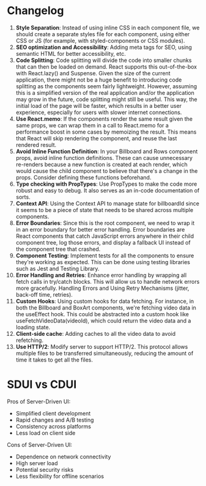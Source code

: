 # Changelog

1. **Style Separation**: Instead of using inline CSS in each component file, we should create a separate styles file for each component, using either CSS or JS (for example, with styled-components or CSS modules).
2. **SEO optimization and Accessibility**: Adding meta tags for SEO, using semantic HTML for better accessibility, etc.
3. **Code Splitting**: Code splitting will divide the code into smaller chunks that can then be loaded on demand. React supports this out-of-the-box with React.lazy() and Suspense. Given the size of the current application, there might not be a huge benefit to introducing code splitting as the components seem fairly lightweight. However, assuming this is a simplified version of the real application and/or the application may grow in the future, code splitting might still be useful. This way, the initial load of the page will be faster, which results in a better user experience, especially for users with slower internet connections.
4. **Use React.memo**: If the components render the same result given the same props, we can wrap them in a call to React.memo for a performance boost in some cases by memoizing the result. This means that React will skip rendering the component, and reuse the last rendered result.
5. **Avoid Inline Function Definition**: In your Billboard and Rows component props, avoid inline function definitions. These can cause unnecessary re-renders because a new function is created at each render, which would cause the child component to believe that there's a change in the props. Consider defining these functions beforehand.
6. **Type checking with PropTypes**: Use PropTypes to make the code more robust and easy to debug. It also serves as an in-code documentation of sorts.
7. **Context API**: Using the Context API to manage state for billboardId since it seems to be a piece of state that needs to be shared across multiple components.
8. **Error Boundaries**: Since this is the root component, we need to wrap it in an error boundary for better error handling. Error boundaries are React components that catch JavaScript errors anywhere in their child component tree, log those errors, and display a fallback UI instead of the component tree that crashed.
9. **Component Testing**: Implement tests for all the components to ensure they're working as expected. This can be done using testing libraries such as Jest and Testing Library.
10. **Error Handling and Retries**: Enhance error handling by wrapping all fetch calls in try/catch blocks. This will allow us to handle network errors more gracefully. Handling Errors and Using Retry Mechanisms (jitter, back-off time, retries).
11. **Custom Hooks**: Using custom hooks for data fetching. For instance, in both the Billboard and BoxArt components, we're fetching video data in the useEffect hook. This could be abstracted into a custom hook like useFetchVideoData(videoId), which could return the video data and a loading state.
12. **Client-side cache**: Adding caches to all the video data to avoid refetching.
13. **Use HTTP/2**: Modify server to support HTTP/2. This protocol allows multiple files to be transferred simultaneously, reducing the amount of time it takes to get all the files.

# SDUI vs CDUI

Pros of Server-Driven UI:

- Simplified client development
- Rapid changes and A/B testing
- Consistency across platforms
- Less load on client side

Cons of Server-Driven UI:

- Dependence on network connectivity
- High server load
- Potential security risks
- Less flexibility for offline scenarios
